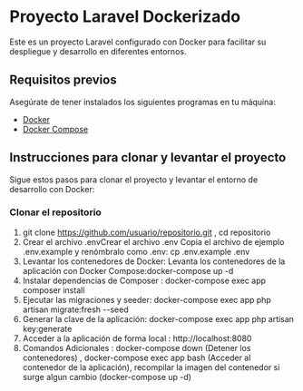 # Proyecto Laravel Dockerizado

Este es un proyecto Laravel configurado con Docker para facilitar su despliegue y desarrollo en diferentes entornos.

## Requisitos previos

Asegúrate de tener instalados los siguientes programas en tu máquina:

- [Docker](https://www.docker.com/get-started)
- [Docker Compose](https://docs.docker.com/compose/install/)

## Instrucciones para clonar y levantar el proyecto

Sigue estos pasos para clonar el proyecto y levantar el entorno de desarrollo con Docker:

### Clonar el repositorio

1. git clone https://github.com/usuario/repositorio.git , cd repositorio
2. Crear el archivo .envCrear el archivo .env
    Copia el archivo de ejemplo .env.example y renómbralo como .env: cp .env.example .env
3. Levantar los contenedores de Docker: Levanta los contenedores de la aplicación con Docker Compose:docker-compose up -d
4. Instalar dependencias de Composer : docker-compose exec app composer install
5. Ejecutar las migraciones y seeder: docker-compose exec app php artisan migrate:fresh --seed
6. Generar la clave de la aplicación: docker-compose exec app php artisan key:generate
7. Acceder a la aplicación de forma local : http://localhost:8080
8. Comandos Adicionales : docker-compose down (Detener los contenedores) , docker-compose exec app bash (Acceder al contenedor de la   aplicación), recompilar la imagen del contenedor si surge algun cambio (docker-compose up -d)

